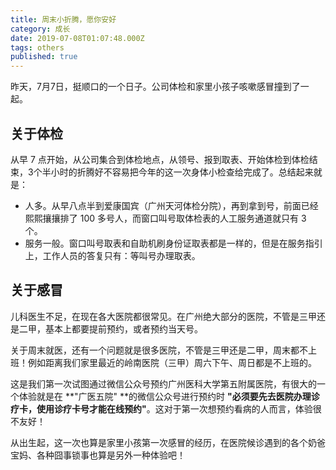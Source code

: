 ```yaml
---
title: 周末小折腾，愿你安好
category: 成长
date: 2019-07-08T01:07:48.000Z
tags: others
published: true
---
```


昨天，7月7日，挺顺口的一个日子。公司体检和家里小孩子咳嗽感冒撞到了一起。

<a name="mUOKB"></a>
## 关于体检

从早 7 点开始，从公司集合到体检地点，从领号、报到取表、开始体检到体检结束，3个半小时的折腾好不容易把今年的这一次身体小检查给完成了。总结起来就是：

- 人多。从早八点半到爱康国宾（广州天河体检分院），再到拿到号，前面已经熙熙攘攘排了 100 多号人，而窗口叫号取体检表的人工服务通道就只有 3 个。
- 服务一般。窗口叫号取表和自助机刷身份证取表都是一样的，但是在服务指引上，工作人员的答复只有：等叫号办理取表。

<a name="cUOxR"></a>
## 关于感冒

儿科医生不足，在现在各大医院都很常见。在广州绝大部分的医院，不管是三甲还是二甲，基本上都要提前预约，或者预约当天号。

关于周末就医，还有一个问题就是很多医院，不管是三甲还是二甲，周末都不上班！例如距离我们家里最近的岭南医院（三甲）周六下午、周日都是不上班的。

这是我们第一次试图通过微信公众号预约广州医科大学第五附属医院，有很大的一个体验就是在 **"广医五院" **的微信公众号进行预约时 **"必须要先去医院办理诊疗卡，使用诊疗卡号才能在线预约"**。这对于第一次想预约看病的人而言，体验很不友好！

从出生起，这一次也算是家里小孩第一次感冒的经历，在医院候诊遇到的各个奶爸宝妈、各种囧事锁事也算是另外一种体验吧！
